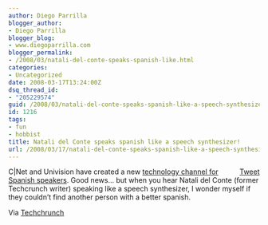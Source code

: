 ```yaml
---
author: Diego Parrilla
blogger_author:
- Diego Parrilla
blogger_blog:
- www.diegoparrilla.com
blogger_permalink:
- /2008/03/natali-del-conte-speaks-spanish-like.html
categories:
- Uncategorized
date: 2008-03-17T13:24:00Z
dsq_thread_id:
- "205229574"
guid: /2008/03/natali-del-conte-speaks-spanish-like-a-speech-synthesizer/
id: 1216
tags:
- fun
- hobbist
title: Natali del Conte speaks spanish like a speech synthesizer!
url: /2008/03/17/natali-del-conte-speaks-spanish-like-a-speech-synthesizer/
---
```


<div style="float: right; margin-left: 10px;">
  <a href="https://twitter.com/share" class="twitter-share-button" data-via="nubeblog" data-hashtags="fun,hobbist" data-count="vertical" data-url="/2008/03/17/natali-del-conte-speaks-spanish-like-a-speech-synthesizer/">Tweet</a>
</div>

C|Net and Univision have created a new [technology channel for Spanish speakers](http://www.univision.com/content/video.jhtml?cid=1463381&channelName=Videos&_requestid=43858). Good news&#8230; but when you hear Natali del Conte (former Techcrunch writer) speaking like a speech synthesizer, I wonder myself if they couldn&#8217;t find another person with a better spanish.

Via [Techchrunch](http://www.techcrunch.com/2008/03/17/why-is-natali-del-conte-speaking-spanish/)
